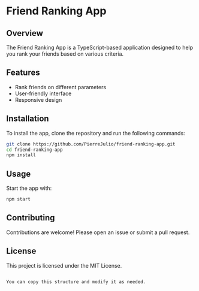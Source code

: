 # Friend Ranking App

## Overview
The Friend Ranking App is a TypeScript-based application designed to help you rank your friends based on various criteria.

## Features
- Rank friends on different parameters
- User-friendly interface
- Responsive design

## Installation
To install the app, clone the repository and run the following commands:
```bash
git clone https://github.com/PierreJulio/friend-ranking-app.git
cd friend-ranking-app
npm install
```

## Usage
Start the app with:
```bash
npm start
```

## Contributing
Contributions are welcome! Please open an issue or submit a pull request.

## License
This project is licensed under the MIT License.
```

You can copy this structure and modify it as needed.
